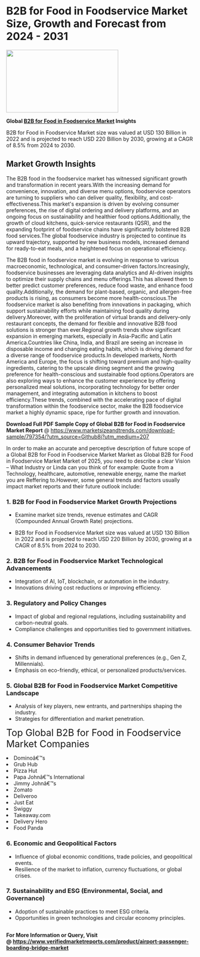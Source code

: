 <H1>B2B for Food in Foodservice Market Size, Growth and Forecast from 2024 - 2031</H1><img class="aligncenter size-medium wp-image-584254" src="https://thirdeyenews.in/wp-content/uploads/2024/09/Global-Market-Research-300x168.jpeg" alt="" width="300" height="168" /><p><strong>Global&nbsp;<a href="https://www.marketsizeandtrends.com/download-sample/797354/?utm_source=Github8j?utm_medium=207">B2B for Food in Foodservice Market</a> Insights</strong></p><p>B2B for Food in Foodservice Market size was valued at USD 130 Billion in 2022 and is projected to reach USD 220 Billion by 2030, growing at a CAGR of 8.5% from 2024 to 2030.</p><p><h2>Market Growth Insights</h2> <p>The B2B food in the foodservice market has witnessed significant growth and transformation in recent years.With the increasing demand for convenience, innovation, and diverse menu options, foodservice operators are turning to suppliers who can deliver quality, flexibility, and cost-effectiveness.This market's expansion is driven by evolving consumer preferences, the rise of digital ordering and delivery platforms, and an ongoing focus on sustainability and healthier food options.Additionally, the growth of cloud kitchens, quick-service restaurants (QSR), and the expanding footprint of foodservice chains have significantly bolstered B2B food services.The global foodservice industry is projected to continue its upward trajectory, supported by new business models, increased demand for ready-to-eat meals, and a heightened focus on operational efficiency.</p> <p>The B2B food in foodservice market is evolving in response to various macroeconomic, technological, and consumer-driven factors.Increasingly, foodservice businesses are leveraging data analytics and AI-driven insights to optimize their supply chains and menu offerings.This has allowed them to better predict customer preferences, reduce food waste, and enhance food quality.Additionally, the demand for plant-based, organic, and allergen-free products is rising, as consumers become more health-conscious.The foodservice market is also benefiting from innovations in packaging, which support sustainability efforts while maintaining food quality during delivery.Moreover, with the proliferation of virtual brands and delivery-only restaurant concepts, the demand for flexible and innovative B2B food solutions is stronger than ever.Regional growth trends show significant expansion in emerging markets, especially in Asia-Pacific and Latin America.Countries like China, India, and Brazil are seeing an increase in disposable income and changing eating habits, which is driving demand for a diverse range of foodservice products.In developed markets, North America and Europe, the focus is shifting toward premium and high-quality ingredients, catering to the upscale dining segment and the growing preference for health-conscious and sustainable food options.Operators are also exploring ways to enhance the customer experience by offering personalized meal solutions, incorporating technology for better order management, and integrating automation in kitchens to boost efficiency.These trends, combined with the accelerating pace of digital transformation within the foodservice sector, make the B2B foodservice market a highly dynamic space, ripe for further growth and innovation.</p> <p><span class=""><strong>Download Full PDF Sample Copy of Global B2B for Food in Foodservice Market Report</strong> @ <a href="https://www.marketsizeandtrends.com/download-sample/797354/?utm_source=Github8j?utm_medium=207" target="_blank">https://www.marketsizeandtrends.com/download-sample/797354/?utm_source=Github8j?utm_medium=207</a></span></p><p>In order to make an accurate and perceptive description of future scope of a Global&nbsp;B2B for Food in Foodservice Market Market as Global&nbsp;B2B for Food in Foodservice Market Market of 2025, you need to describe a clear Vision &ndash; What Industry or Linda can you think of for example: Quote from a Technology, healthcare, automotive, renewable energy, name the market you are Reffering to.However, some general trends and factors usually impact market reports and their future outlook include:</p><h3>1.&nbsp;<strong>B2B for Food in Foodservice Market Growth Projections</strong></h3><ul><li>Examine market size trends, revenue estimates and CAGR (Compounded Annual Growth Rate) projections.</li><li><p>B2B for Food in Foodservice Market size was valued at USD 130 Billion in 2022 and is projected to reach USD 220 Billion by 2030, growing at a CAGR of 8.5% from 2024 to 2030.</p></li></ul><h3>2.&nbsp;<strong>B2B for Food in Foodservice Market Technological Advancements</strong></h3><ul><li>Integration of AI, IoT, blockchain, or automation in the industry.</li><li>Innovations driving cost reductions or improving efficiency.</li></ul><h3>3.&nbsp;<strong>Regulatory and Policy Changes</strong></h3><ul><li>Impact of global and regional regulations, including sustainability and carbon-neutral goals.</li><li>Compliance challenges and opportunities tied to government initiatives.</li></ul><h3>4.&nbsp;<strong>Consumer Behavior Trends</strong></h3><ul><li>Shifts in demand influenced by generational preferences (e.g., Gen Z, Millennials).</li><li>Emphasis on eco-friendly, ethical, or personalized products/services.</li></ul><h3>5.&nbsp;<strong>Global B2B for Food in Foodservice Market Competitive Landscape</strong></h3><ul><li>Analysis of key players, new entrants, and partnerships shaping the industry.</li><li>Strategies for differentiation and market penetration.</li></ul><p data-pm-slice="1 1 []"><span style="color: inherit; font-family: inherit; font-size: 25px;">Top Global B2B for Food in Foodservice Market Companies</span></p><div class="" data-test-id=""><p><li>Dominoâ€™s</li><li> Grub Hub</li><li> Pizza Hut</li><li> Papa Johnâ€™s International</li><li> Jimmy Johnâ€™s</li><li> Zomato</li><li> Deliveroo</li><li> Just Eat</li><li> Swiggy</li><li> Takeaway.com</li><li> Delivery Hero</li><li> Food Panda</li></p></div><h3>6.&nbsp;<strong>Economic and Geopolitical Factors</strong></h3><ul><li>Influence of global economic conditions, trade policies, and geopolitical events.</li><li>Resilience of the market to inflation, currency fluctuations, or global crises.</li></ul><h3>7.&nbsp;<strong>Sustainability and ESG (Environmental, Social, and Governance)</strong></h3><ul><li>Adoption of sustainable practices to meet ESG criteria.</li><li>Opportunities in green technologies and circular economy principles.</li></ul><h2><strong style="font-size: 14px;">For More Information or Query, Visit @&nbsp;</strong><a style="background-color: #ffffff; font-size: 14px;" href="https://www.marketsizeandtrends.com/report/b2b-for-food-in-foodservice-market/" target="_blank">https://www.verifiedmarketreports.com/product/airport-passenger-boarding-bridge-market</a></h2>